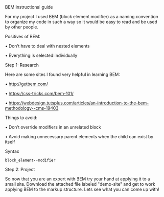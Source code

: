 BEM instructional guide


For my project I used BEM (block element modifier) as a naming convention to organize my code in such a way so it would be easy to read and be used by other people.


Positives of BEM:

•	Don’t have to deal with nested elements

•	Everything is selected individually


Step 1: Research
	
Here are some sites I found very helpful in learning BEM:

•	http://getbem.com/

•	https://css-tricks.com/bem-101/

•	https://webdesign.tutsplus.com/articles/an-introduction-to-the-bem-methodology--cms-19403


Things to avoid: 

•	Don’t override modifiers in an unrelated block

•	Avoid making unnecessary parent elements when the child can exist by itself


Syntax

	block_element--modifier

Step 2: Project

So now that you are an expert with BEM try your hand at applying it to a small site. Download the attached file labeled "demo-site" and get to work applying BEM to the markup structure. Lets see what you can come up with! 
